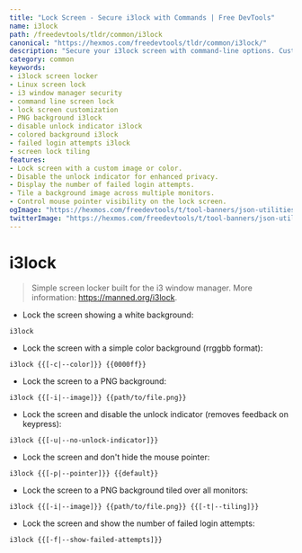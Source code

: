 ```yaml
---
title: "Lock Screen - Secure i3lock with Commands | Free DevTools"
name: i3lock
path: /freedevtools/tldr/common/i3lock
canonical: "https://hexmos.com/freedevtools/tldr/common/i3lock/"
description: "Secure your i3lock screen with command-line options. Customize appearance and security settings for enhanced privacy using this simple screen locker. Free online tool, no registration required."
category: common
keywords:
- i3lock screen locker
- Linux screen lock
- i3 window manager security
- command line screen lock
- lock screen customization
- PNG background i3lock
- disable unlock indicator i3lock
- colored background i3lock
- failed login attempts i3lock
- screen lock tiling
features:
- Lock screen with a custom image or color.
- Disable the unlock indicator for enhanced privacy.
- Display the number of failed login attempts.
- Tile a background image across multiple monitors.
- Control mouse pointer visibility on the lock screen.
ogImage: "https://hexmos.com/freedevtools/t/tool-banners/json-utilities-banner.png"
twitterImage: "https://hexmos.com/freedevtools/t/tool-banners/json-utilities-banner.png"
---
```


# i3lock

> Simple screen locker built for the i3 window manager.
> More information: <https://manned.org/i3lock>.

- Lock the screen showing a white background:

`i3lock`

- Lock the screen with a simple color background (rrggbb format):

`i3lock {{[-c|--color]}} {{0000ff}}`

- Lock the screen to a PNG background:

`i3lock {{[-i|--image]}} {{path/to/file.png}}`

- Lock the screen and disable the unlock indicator (removes feedback on keypress):

`i3lock {{[-u|--no-unlock-indicator]}}`

- Lock the screen and don't hide the mouse pointer:

`i3lock {{[-p|--pointer]}} {{default}}`

- Lock the screen to a PNG background tiled over all monitors:

`i3lock {{[-i|--image]}} {{path/to/file.png}} {{[-t|--tiling]}}`

- Lock the screen and show the number of failed login attempts:

`i3lock {{[-f|--show-failed-attempts]}}`
